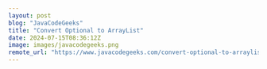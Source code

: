 ```yaml
---
layout: post
blog: "JavaCodeGeeks"
title: "Convert Optional to ArrayList"
date: 2024-07-15T08:36:12Z
image: images/javacodegeeks.png
remote_url: "https://www.javacodegeeks.com/convert-optional-to-arraylist.html"
---
```

